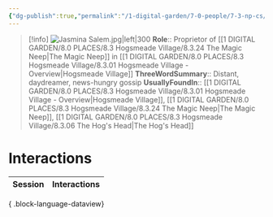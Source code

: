 ```yaml
---
{"dg-publish":true,"permalink":"/1-digital-garden/7-0-people/7-3-np-cs/jasmina-salem/","tags":["#person","#hogsmeade","#hogsmeade-resident","#shopkeeper"]}
---
```


>[!info] 
>![Jasmina Salem.jpg|left|300](/img/user/1%20DIGITAL%20GARDEN/7.0%20PEOPLE/7.3%20NPCs/Headshots/Jasmina%20Salem.jpg)
>**Role**:: Proprietor of [[1 DIGITAL GARDEN/8.0 PLACES/8.3 Hogsmeade Village/8.3.24 The Magic Neep\|The Magic Neep]] in [[1 DIGITAL GARDEN/8.0 PLACES/8.3 Hogsmeade Village/8.3.01 Hogsmeade Village - Overview\|Hogsmeade Village]]
>**ThreeWordSummary**:: Distant, daydreamer, news-hungry gossip
>**UsuallyFoundIn**:: [[1 DIGITAL GARDEN/8.0 PLACES/8.3 Hogsmeade Village/8.3.01 Hogsmeade Village - Overview\|Hogsmeade Village]], [[1 DIGITAL GARDEN/8.0 PLACES/8.3 Hogsmeade Village/8.3.24 The Magic Neep\|The Magic Neep]], [[1 DIGITAL GARDEN/8.0 PLACES/8.3 Hogsmeade Village/8.3.06 The Hog's Head\|The Hog's Head]]

# Interactions

| Session | Interactions |
| ------- | ------------ |

{ .block-language-dataview}
